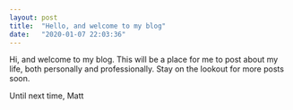 ```yaml
---
layout: post
title:  "Hello, and welcome to my blog"
date:   "2020-01-07 22:03:36"
---
```

Hi, and welcome to my blog. This will be a place for me to post about my life, both personally and professionally. Stay on the lookout for more posts soon.

Until next time, Matt